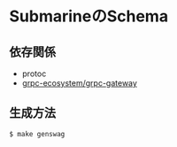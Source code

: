 # SubmarineのSchema

## 依存関係
- protoc
- [grpc-ecosystem/grpc-gateway](https://github.com/grpc-ecosystem/grpc-gateway)

## 生成方法
```bash
$ make genswag
```